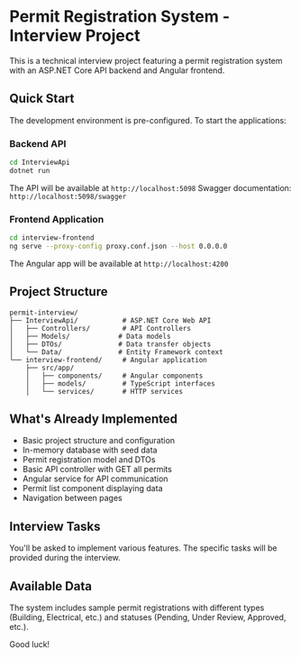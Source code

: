 # Permit Registration System - Interview Project

This is a technical interview project featuring a permit registration system with an ASP.NET Core API backend and Angular frontend.

## Quick Start

The development environment is pre-configured. To start the applications:

### Backend API

```bash
cd InterviewApi
dotnet run
```

The API will be available at `http://localhost:5098`
Swagger documentation: `http://localhost:5098/swagger`

### Frontend Application

```bash
cd interview-frontend
ng serve --proxy-config proxy.conf.json --host 0.0.0.0
```

The Angular app will be available at `http://localhost:4200`

## Project Structure

```
permit-interview/
├── InterviewApi/           # ASP.NET Core Web API
│   ├── Controllers/        # API Controllers
│   ├── Models/            # Data models
│   ├── DTOs/              # Data transfer objects
│   └── Data/              # Entity Framework context
└── interview-frontend/     # Angular application
    ├── src/app/
    │   ├── components/     # Angular components
    │   ├── models/         # TypeScript interfaces
    │   └── services/       # HTTP services
```

## What's Already Implemented

- Basic project structure and configuration
- In-memory database with seed data
- Permit registration model and DTOs
- Basic API controller with GET all permits
- Angular service for API communication
- Permit list component displaying data
- Navigation between pages

## Interview Tasks

You'll be asked to implement various features. The specific tasks will be provided during the interview.

## Available Data

The system includes sample permit registrations with different types (Building, Electrical, etc.) and statuses (Pending, Under Review, Approved, etc.).

Good luck!
